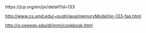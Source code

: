 

<br>
https://jcp.org/en/jsr/detail?id=133

http://www.cs.umd.edu/~pugh/java/memoryModel/jsr-133-faq.html

http://g.oswego.edu/dl/jmm/cookbook.html




